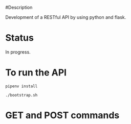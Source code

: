 #Description

Development of a RESTful API by using python and flask.

# Status
In progress.

# To run the API

```
pipenv install

./bootstrap.sh
```

# GET and POST commands



